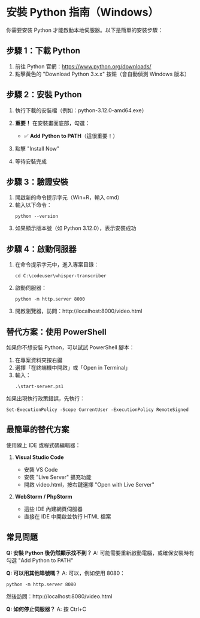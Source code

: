 # 安裝 Python 指南（Windows）

你需要安裝 Python 才能啟動本地伺服器。以下是簡單的安裝步驟：

## 步驟 1：下載 Python

1. 前往 Python 官網：https://www.python.org/downloads/
2. 點擊黃色的 "Download Python 3.x.x" 按鈕（會自動偵測 Windows 版本）

## 步驟 2：安裝 Python

1. 執行下載的安裝檔（例如：python-3.12.0-amd64.exe）

2. **重要！** 在安裝畫面底部，勾選：
   - ✅ **Add Python to PATH**（這很重要！）

3. 點擊 "Install Now"

4. 等待安裝完成

## 步驟 3：驗證安裝

1. 開啟新的命令提示字元（Win+R，輸入 cmd）
2. 輸入以下命令：
   ```
   python --version
   ```
3. 如果顯示版本號（如 Python 3.12.0），表示安裝成功

## 步驟 4：啟動伺服器

1. 在命令提示字元中，進入專案目錄：
   ```
   cd C:\codeuser\whisper-transcriber
   ```

2. 啟動伺服器：
   ```
   python -m http.server 8000
   ```

3. 開啟瀏覽器，訪問：http://localhost:8000/video.html

## 替代方案：使用 PowerShell

如果你不想安裝 Python，可以試試 PowerShell 腳本：

1. 在專案資料夾按右鍵
2. 選擇「在終端機中開啟」或「Open in Terminal」
3. 輸入：
   ```
   .\start-server.ps1
   ```

如果出現執行政策錯誤，先執行：
```
Set-ExecutionPolicy -Scope CurrentUser -ExecutionPolicy RemoteSigned
```

## 最簡單的替代方案

使用線上 IDE 或程式碼編輯器：

1. **Visual Studio Code**
   - 安裝 VS Code
   - 安裝 "Live Server" 擴充功能
   - 開啟 video.html，按右鍵選擇 "Open with Live Server"

2. **WebStorm / PhpStorm**
   - 這些 IDE 內建網頁伺服器
   - 直接在 IDE 中開啟並執行 HTML 檔案

## 常見問題

**Q: 安裝 Python 後仍然顯示找不到？**
A: 可能需要重新啟動電腦，或確保安裝時有勾選 "Add Python to PATH"

**Q: 可以用其他埠號嗎？**
A: 可以，例如使用 8080：
```
python -m http.server 8080
```
然後訪問：http://localhost:8080/video.html

**Q: 如何停止伺服器？**
A: 按 Ctrl+C